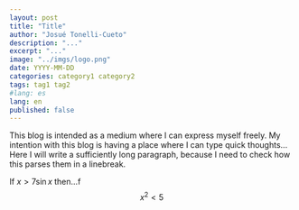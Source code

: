 ```yaml
---
layout: post
title: "Title"
author: "Josué Tonelli-Cueto"
description: "..."
excerpt: "..."
image: "../imgs/logo.png"
date: YYYY-MM-DD
categories: category1 category2
tags: tag1 tag2
#lang: es
lang: en
published: false
---
```



This blog is intended as a medium where I can express myself freely.
My intention with this blog is having a place where I can type quick thoughts... Here I will write a sufficiently long paragraph, because I need to check how this parses them in a linebreak.

If $x>7\sin x$ then...f
$$x^2<5$$
